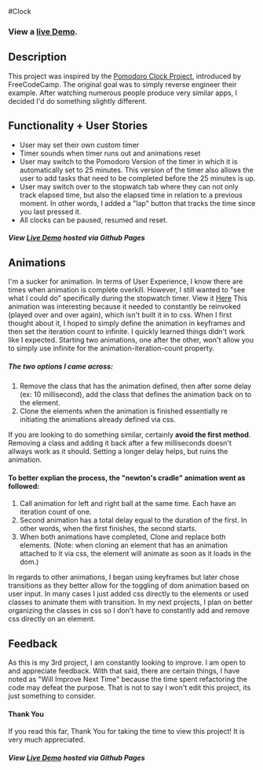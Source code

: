 #Clock

### View a [live Demo](https://terrellv.github.io/Clock/#/stopwatch).

## Description

This project was inspired by the [Pomodoro Clock Project](http://www.freecodecamp.com/challenges/zipline-build-a-pomodoro-clock), introduced by FreeCodeCamp. The original goal was to simply reverse engineer their example. After watching numerous people produce very similar apps, I decided I'd do something slightly different. 

## Functionality + User Stories
 * User may set their own custom timer
 * Timer sounds when timer runs out and animations reset
 * User may switch to the Pomodoro Version of the timer in which it is automatically set to 25 minutes. This version of the timer also allows the user to add tasks that need to be completed before the 25 minutes is up.
 * User may switch over to the stopwatch tab where they can not only track elapsed time, but also the elapsed time in relation to a previous moment. In other words, I added a "lap" button that tracks the time since you last pressed it.
 * All clocks can be paused, resumed and reset.

##### View [Live Demo](http://mirprest.github.io/Clock/) hosted via Github Pages

## Animations
I'm a sucker for animation. In terms of User Experience, I know there are times when animation is complete overkill. However, I still wanted to "see what I could do" specifically during the stopwatch timer. View it [Here](http://mirprest.github.io/Clock/#/stopwatch) This animation was interesting because it needed to constantly be reinvoked (played over and over again), which isn't built it in to css. When I first thought about it, I hoped to simply define the animation in keyframes and then set the iteration count to infinite. I quickly learned things didn't work like I expected. Starting two animations, one after the other, won't allow you to simply use infinite for the animation-iteration-count property.
##### The two options I came across: 
1. Remove the class that has the animation defined, then after some delay (ex: 10 millisecond), add the class that defines the animation back on to the element.
2. Clone the elements when the animation is finished essentially re initiating the animations already defined via css.

If you are looking to do something similar, certainly **avoid the first method**. Removing a class and adding it back after a few milliseconds doesn't allways work as it should. Setting a longer delay helps, but ruins the animation.

#### To better explian the process, the "newton's cradle" animation went as followed:
1. Call animation for left and right ball at the same time. Each have an iteration count of one.
2. Second animation has a total delay equal to the duration of the first. In other words, when the first finishes, the second starts.
3. When both animations have completed, Clone and replace both elements. (Note: when cloning an element that has an animation attached to it via css, the element will animate as soon as it loads in the dom.)

In regards to other animations, I began using keyframes but later chose transitions as they better allow for the toggling of dom animation based on user input. In many cases I just added css directly to the elements or used classes to animate them with transition. In my next projects, I plan on better organizing the classes in css so I don't have to constantly add and remove css directly on an element.

## Feedback
 As this is my 3rd project, I am constantly looking to improve. I am open to and appreciate feedback. With that said, there are certain things, I have noted as "Will Improve Next Time" because the time spent refactoring the code may defeat the purpose. That is not to say I won't edit this project, its just something to consider. 
 
#### Thank You
If you read this far, Thank You for taking the time to view this project! It is very much appreciated. 

##### View [Live Demo](http://mirprest.github.io/Clock/) hosted via Github Pages
